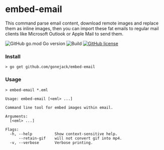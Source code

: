 # embed-email
This command parse email content, download remote images and replace them as inline images, then you can import these fat emails to regular mail clients like Microsoft Outlook or Apple Mail to send them.

![GitHub go.mod Go version](https://img.shields.io/github/go-mod/go-version/gonejack/embed-email)
![Build](https://github.com/gonejack/embed-email/actions/workflows/go.yml/badge.svg)
[![GitHub license](https://img.shields.io/github/license/gonejack/embed-email.svg?color=blue)](LICENSE)

### Install
```shell
> go get github.com/gonejack/embed-email
```

### Usage
```shell
> embed-email *.eml
```
```
Usage: embed-email [<eml> ...]

Command line tool for embed images within email.

Arguments:
  [<eml> ...]

Flags:
  -h, --help          Show context-sensitive help.
      --retain-gif    will not convert gif into mp4.
  -v, --verbose       Verbose printing.
```

